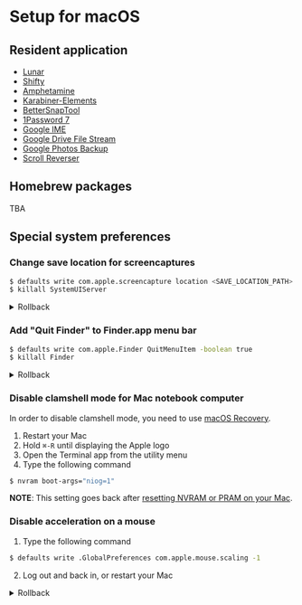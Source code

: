 # Setup for macOS
## Resident application
- [Lunar](https://lunar.fyi)
- [Shifty](https://shifty.natethompson.io/en/)
- [Amphetamine](https://apps.apple.com/jp/app/amphetamine/id937984704)
- [Karabiner-Elements](https://karabiner-elements.pqrs.org)
- [BetterSnapTool](https://apps.apple.com/jp/app/bettersnaptool/id417375580)
- [1Password 7](https://1password.com/jp/downloads/mac/)
- [Google IME](https://www.google.co.jp/ime/)
- [Google Drive File Stream](https://support.google.com/drive/answer/7329379)
- [Google Photos Backup](https://photos.google.com/apps)
- [Scroll Reverser](https://pilotmoon.com/scrollreverser/)

## Homebrew packages
TBA

## Special system preferences
### Change save location for screencaptures
```bash
$ defaults write com.apple.screencapture location <SAVE_LOCATION_PATH>
$ killall SystemUIServer
```

<details><summary>Rollback</summary>

```bash
$ defaults delete com.apple.screencapture location
$ killall SystemUIServer
```
</details>

### Add "Quit Finder" to Finder.app menu bar
```bash
$ defaults write com.apple.Finder QuitMenuItem -boolean true
$ killall Finder
```

<details><summary>Rollback</summary>

```bash
$ defaults delete com.apple.Finder QuitMenuItem
$ killall Finder
```
</details>

### Disable clamshell mode for Mac notebook computer
In order to disable clamshell mode, you need to use [macOS Recovery](https://support.apple.com/en-us/HT201314).

1. Restart your Mac
2. Hold `⌘-R` until displaying the Apple logo
3. Open the Terminal app from the utility menu
4. Type the following command
```bash
$ nvram boot-args="niog=1"
```

**NOTE**: This setting goes back after [resetting NVRAM or PRAM on your Mac](https://support.apple.com/en-us/HT204063).

### Disable acceleration on a mouse
1. Type the following command
```bash
$ defaults write .GlobalPreferences com.apple.mouse.scaling -1
```
2. Log out and back in, or restart your Mac

<details><summary>Rollback</summary>

1. Type the following command
```bash
$ defaults write .GlobalPreferences com.apple.mouse.scaling 1
```
2. Log out and back in, or restart your Mac
</details>
